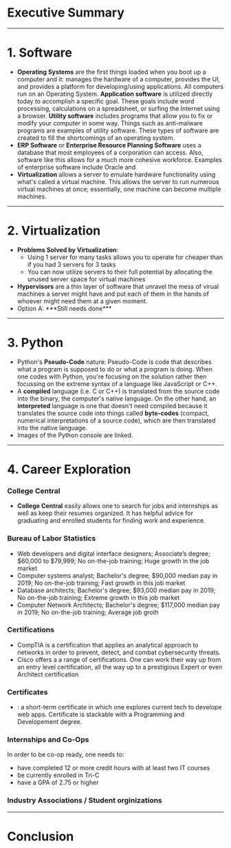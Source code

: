 # Executive Summary

___
# 1. Software
<ul>
  <li><strong>Operating Systems</strong> are the first things loaded when you boot up a computer and it: manages the hardware of a computer, provides the UI, and provides a platform for developing/using applications. All computers run on an Operating System. <strong>Application software</strong> is utilized directly today to accomplish a specific goal. These goals include word processing, calculations on a spreadsheet, or surfing the Internet using a browser. <strong>Utility software</strong> includes programs that allow you to fix or modify your computer in some way. Things such as anti-malware programs are examples of utility software. These types of software are created to fill the shortcomings of an operating system.</li>
  <li><strong>ERP Software</strong> or <strong>Enterprise Resource Planning Software</strong> uses a database that most employees of a corporation can access. Also, software like this allows for a much more cohesive workforce. Examples of enterprise software include Oracle and </li>
  <li><strong>Virtualization</strong> allows a server to emulate hardware functionality using what's called a virtual machine. This allows the server to run numerous virtual machines at once; essentially, one machine can become multiple machines. </li>
</ul>

___
# 2. Virtualization
<ul>
  <li><strong>Problems Solved by Virtualization</strong>: 
     <ul>
       <li>Using 1 server for many tasks allows you to operate for cheaper than if you had 3 servers for 3 tasks</li>
       <li>You can now utilize servers to their full potential by allocating the unused server space for virtual machines</li>
     </ul>
  </li>
  <li><strong>Hypervisors</strong> are a thin layer of software that unravel the mess of virual machines a server might have and put each of them in the hands of whoever might need them at a given moment.</li>
  <li>Option A: ***Still needs done***</li>
</ul>

___
# 3. Python
<ul>
  <li>Python's <strong>Pseudo-Code</strong> nature: Pseudo-Code is code that describes what a program is supposed to do or what a program is doing. When one codes with Python, you're focusing on the solution rather then focussing on the extreme syntax of a language like JavaScript or C++.</li>
  <li>A <strong>compiled</strong> language (i.e. C or C++) is translated from the source code into the binary, the computer's native language. On the other hand, an <strong>interpreted</strong> language is one that doesn't need compiled because it translates the source code into things called <strong>byte-codes</strong> (compact, numerical interpretations of a source code), which are then translated into the native language.</li>
  <li>Images of the Python console are linked.</li>
</ul>

___
# 4. Career Exploration
<h3>College Central</h3>
<ul>
  <li><b>College Central</b> easily allows one to search for jobs and internships as well as keep their resumes organized. It has helpful advice for graduating and enrolled students for finding work and experience.</li>
</ul>
<h3>Bureau of Labor Statistics</h3>
<ul>
  <li>Web developers and digital interface designers; Associate’s degree; $60,000 to $79,999; No on-the-job training; Huge growth in the job market</li>
  <li>Computer systems analyst; Bachelor's degree; $90,000 median pay in 2019; No on-the-job training; Fast growth in this job market</li>
  <li>Database architects; Bachelor's degree; $93,000 median pay in 2019; No on-the-job training; Extreme growth in this job market</li>
  <li>Computer Network Architects; Bachelor's degree; $117,000 median pay in 2019; No on-the-job training; Average job groth</li>
</ul>
<h3>Certifications</h3>
<ul>
  <li>CompTIA is a certification that applies an analytical approach to networks in order to prevent, detect, and combat cybersecurity threats.</li>
  <li>Cisco offers a a range of certifications. One can work their way up from an entry level certification, all the way up to a prestigious Expert or even Architect certification</li>
</ul>
<h3>Certificates</h3>
<ul><li><strong<Web Application Developement</strong>: a short-term certificate in which one explores current tech to develope web apps. Certificate is stackable with a Programming and Developement degree.</li></ul>
<h3>Internships and Co-Ops</h3>
In order to be co-op ready, one needs to:
<ul>
  <li>have completed 12 or more credit hours with at least two IT courses</li>
  <li>be currently enrolled in Tri-C</li>
  <li>have a GPA of 2.75 or higher</li>
</ul>
<h3>Industry Associations / Student orginizations</h3>


___
# Conclusion


 
